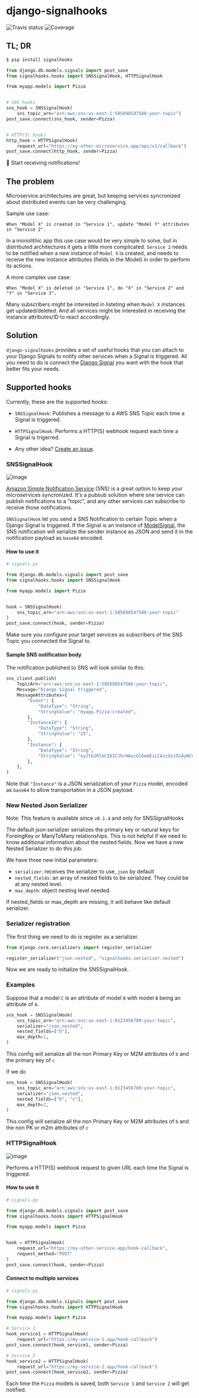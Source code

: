 # django-signalhooks

![Travis status](https://travis-ci.org/martinzugnoni/django-signalhooks.svg?branch=master)
![Coverage](https://codecov.io/gh/martinzugnoni/django-signalhooks/branch/master/graphs/badge.svg?branch=master)

## TL; DR

```bash
$ pip install signalhooks
```

```python
from django.db.models.signals import post_save
from signalhooks.hooks import SNSSignalHook, HTTPSignalHook

from myapp.models import Pizza


# SNS hooks
sns_hook = SNSSignalHook(
    sns_topic_arn="arn:aws:sns:us-east-1:585698547586:your-topic")
post_save.connect(sns_hook, sender=Pizza)


# HTTP(S) hooks
http_hook = HTTPSignalHook(
    request_url="https://my-other-microservice.app/api/v1/callback")
post_save.connect(http_hook, sender=Pizza)
```

🎉 Start receiving notifications!

## The problem

Microservice architectures are great, but keeping services syncronized about distributed events can be very challenging.

Sample use case:
```
When "Model X" is created in "Service 1", update "Model Y" attributes in "Service 2".
```

In a monolithic app this use case would be very simple to solve, but in distributed architectures it gets a little more complicated. `Service 2` needs to be notified when a new instance of `Model X` is created, and needs to receive the new instance attributes (fields in the Model) in order to perform its actions.

A more complex use case:
```
When "Model X" is deleted in "Service 1", do "X" in "Service 2" and "Y" in "Service 3".
```

Many subscribers might be interested in listeting when `Model X` instances get updated/deleted. And all services might be interested in receiving the instance attributes/ID to react accordingly.

## Solution
`django-signalhooks` provides a set of useful hooks that you can attach to your Django Signals to notify other services when a Signal is triggered.
All you need to do is connect the [Django Signal](https://docs.djangoproject.com/en/3.0/ref/signals/) you want with the hook that better fits your needs.

## Supported hooks

Currently, these are the supported hooks:

* `SNSSignalHook`: Publishes a message to a AWS SNS Topic each time a Signal is triggered.

* `HTTPSignalHook`: Performs a HTTP(S) webhook request each time a Signal is trigerred.

* Any other idea? [Create an issue](https://github.com/martinzugnoni/django-signalhooks/issues/new).

### SNSSignalHook

![image](https://user-images.githubusercontent.com/1155573/84656610-541cad80-aee9-11ea-96c4-50c19d83be01.png)

[Amazon Simple Notification Service](https://aws.amazon.com/sns) (SNS) is a great option to keep your microservices syncronized. It's a pubsub solution where one service can publish notifications to a "topic", and any other services can subscribe to receive those notifications.

`SNSSignalHook` let you send a SNS Notification to certain Topic when a Django Signal is triggered. If the Signal is an instance of [ModelSignal](https://docs.djangoproject.com/en/3.0/ref/signals/#module-django.db.models.signals), the SNS notification will serialize the sender instance as JSON and send it in the notification payload as `base64` encoded.

#### How to use it

```python
# signals.py

from django.db.models.signals import post_save
from signalhooks.hooks import SNSSignalHook

from myapp.models import Pizza


hook = SNSSignalHook(
    sns_topic_arn="arn:aws:sns:us-east-1:585698547586:your-topic"
)
post_save.connect(hook, sender=Pizza)
```

Make sure you configure your target services as subscribers of the SNS Topic you connected the Signal to.

#### Sample SNS notification body

The notification published to SNS will look similar to this:

```python
sns_client.publish(
    TopicArn="arn:aws:sns:us-east-1:585698547586:your-topic",
    Message="Django Signal triggered",
    MessageAttributes={
        "Event": {
            "DataType": "String",
            "StringValue": "myapp.Pizza:created",
        },
        "InstanceId": {
            "DataType": "String",
            "StringValue": "25",
        },
        "Instance": {
            "DataType": "String",
            "StringValue": "eyJtb2RlbCI6ICJhcHAucGl6emEiLCAicGsiOiAyNCwgImZpZWxkcyI6IHsibmFtZSI6ICJOYXBvbGl0YW5hIiwgInByaWNlIjogIjEwLjUwIn19",
        },
    },
)
```

Note that `"Instance"` is a JSON serialization of your `Pizza` model, encoded as `base64` to allow transportation in a JSON payload.

### New Nested Json Serializer

Note: This feature is available since `v0.1.4` and only for SNSSignalHooks

The default json serializer serializes the primary key or natural keys for ForeingKey or ManyToMany relationships. 
This is not helpful if we need to know additional information about the nested fields. 
Now we have a new Nested Serializer to do this job.

We have three new initial parameters: 
* `serializer`: receives the serializer to use, `json` by default
* `nested_fields`: an array of nested fields to be serialized. They could be at any nested level.
* `max_depth`: object nesting level needed. 

If nested_fields or max_depth are missing, it will behave like default serializer.

### Serializer registration

The first thing we need to do is register as a serializer.

```python
from django.core.serializers import register_serializer

register_serializer("json.nested", "signalhooks.serializer.nested")
```

Now we are ready to initialize the SNSSignalHook.


### Examples 

Suppose that a model `C` is an attribute of model `B` with model `B` being an attribute of `A`.

```python
sns_hook = SNSSignalHook(
    sns_topic_arn="arn:aws:sns:us-east-1:0123456789:your-topic",
    serializer="json.nested",
    nested_fields=["b"],
    max_depth=1,
)
```
This config will serialize all the non Primary Key or M2M attributes of  `b` and the primary key of `c` 

If we do

```python
sns_hook = SNSSignalHook(
    sns_topic_arn="arn:aws:sns:us-east-1:0123456789:your-topic",
    serializer="json.nested",
    nested_fields=["b", "c"],
    max_depth=2,
)
```
This config will serialize all the non Primary Key or M2M attributes of  `b` and the non PK or m2m attributes of `c` 

### HTTPSignalHook

![image](https://user-images.githubusercontent.com/1155573/84656657-6a2a6e00-aee9-11ea-8722-b30f0504cdf4.png)

Performs a HTTP(S) webhook request to given URL each time the Signal is triggered.

#### How to use it

```python
# signals.py

from django.db.models.signals import post_save
from signalhooks.hooks import HTTPSignalHook

from myapp.models import Pizza


hook = HTTPSignalHook(
    request_url="https://my-other-service.app/hook-callback",
    request_method="POST"
)
post_save.connect(hook, sender=Pizza)
```

#### Connect to multiple services

```python
# signals.py

from django.db.models.signals import post_save
from signalhooks.hooks import HTTPSignalHook

from myapp.models import Pizza

# Service 1
hook_service1 = HTTPSignalHook(
    request_url="https://my-service-1.app/hook-callback")
post_save.connect(hook_service1, sender=Pizza)

# Service 2
hook_service2 = HTTPSignalHook(
    request_url="https://my-service-2.app/hook-callback")
post_save.connect(hook_service2, sender=Pizza)
```

Each time the `Pizza` models is saved, both `Service 1` and `Service 2` will get notified.
